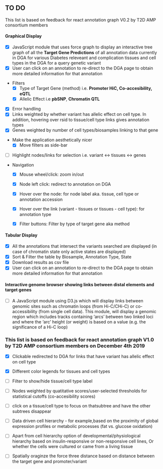 ## TO DO


This list is based on feedback for react annotation graph V0.2 by T2D AMP consortium members

 #### Graphical Display 
- [x] JavaScript module that uses force graph to display an interactive tree graph of all the **Target Gene Predictions** of all annotation data currently in DGA for various Diabetes releveant and complication tissues and cell types in the DGA for a query genetic variant
- [x] User can click on an annotation to re-direct to the DGA page to obtain more detailed information for that annotation
* Filters
  - [x] Type of Target Gene (method) i.e. **Promoter HiC, Co-accesibility, eQTL**
  - [x] Allelic Effect i.e **pbSNP**, **Chromatin QTL**
- [x] Error handling
- [x] Links weighted by whether variant has allelic effect on cell type. In addition, hovering over rsid to tissue/cell type links gives annotation types
- [x] Genes weighted by number of cell types/biosamples linking to that gene 
* Make the application aesthetically nicer
  - [x] Move filters as side-bar 
- [ ] Highlight nodes/links for selection i.e. variant <-> tissues <-> genes
* Navigation 
  - [x] Mouse wheel/click: zoom in/out
  - [x] Node left click: redirect to annotation on DGA
  - [x] Hover over the node: for node label aka. tissue, cell type or annotation accession
  - [x] Hover over the link (variant - tissues or tissues - cell type): for annotation type
  - [x] Filter buttons: Filter by type of target gene aka method
  

#### Tabular Display
- [x] All the annotations that intersect the variants searched are displayed (in case of chromatin state only active states are displayed)
- [x] Sort & Filter the table by Biosample, Annotation Type, State
- [x] Download results as csv file
- [x] User can click on an annotation to re-direct to the DGA page to obtain more detailed information for that annotation

####  Interactive genome browser showing links between distal elements and target genes  
- [ ] A JavaScript module using D3.js which will display links between genomic sites such as chromatin loops (from Hi-C/CHi-C) or co-accessibility (from single cell data).  This module, will display a genomic region which includes tracks containing ‘arcs’ between two linked loci and where the ‘arc’ height (or weight) is based on a value (e.g. the significance of a Hi-C loop) 

### This list is based on feedback for react annotation graph V1.0 by T2D AMP consortium members on December 4th 2019

- [x] Clickable redirected to DGA for links that have variant has allelic effect on cell type
- [x] Different color legends for tissues and cell types
- [ ] Filter to show/hide tissue/cell type label
- [ ] Nodes weighted by quatitative scores/user-selected thresholds for statistical cutoffs (co-accesibility scores) 
- [ ] click on a tissue/cell type to focus on thatsubtree and have the other subtrees disappear
- [ ] Data driven cell hierarchy - for example,based on the proximity of global expression profiles or metabolic processes (fat vs. glucose oxidation)
- [ ] Apart from cell hierarchy option of developmental/physiological hierarchy based on insulin-responsive or non-responsive cell lines, Or whether the cells were cultured or came from a living tissue
- [ ] Spatially oraginze the force three distance based on distance between the target gene and promoter/variant


